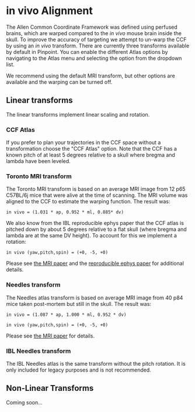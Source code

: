 # in vivo Alignment

The Allen Common Coordinate Framework was defined using perfused brains, which are warped compared to the *in vivo* mouse brain inside the skull. To improve the accuracy of targeting we attempt to un-warp the CCF by using an *in vivo* transform. There are currently three transforms available by default in Pinpoint. You can enable the different Atlas options by navigating to the Atlas menu and selecting the option from the dropdown list.

We recommend using the default MRI transform, but other options are available and the warping can be turned off.

## Linear transforms

The linear transforms implement linear scaling and rotation.

### CCF Atlas

If you prefer to plan your trajectories in the CCF space without a transformation choose the "CCF Atlas" option. Note that the CCF has a known pitch of at least 5 degrees relative to a skull where bregma and lambda have been leveled.

### Toronto MRI transform

The Toronto MRI transform is based on an average MRI image from 12 p65 C57BL/6j mice that were alive at the time of scanning. The MRI volume was aligned to the CCF to estimate the warping function. The result was:

`in vivo = (1.031 * ap, 0.952 * ml, 0.885* dv)`

We also know from the IBL reproducible ephys paper that the CCF atlas is pitched down by about 5 degrees relative to a flat skull (where bregma and lambda are at the same DV height). To account for this we implement a rotation:

`in vivo (yaw,pitch,spin) = (+0, -5, +0)`

Please see [the MRI paper](https://www.nature.com/articles/s41467-018-04921-2) and the [reproducible ephys paper](https://www.biorxiv.org/content/10.1101/2022.05.09.491042v3) for additional details.

### Needles transform

The Needles atlas transform is based on average MRI image from 40 p84 mice taken post-mortem but still in the skull. The result was:

`in vivo = (1.087 * ap, 1.000 * ml, 0.952 * dv)`

`in vivo (yaw,pitch,spin) = (+0, -5, +0)`

Please see [the MRI paper](https://pubmed.ncbi.nlm.nih.gov/18502665/) for details.

### IBL Needles transform

The IBL Needles atlas is the same transform without the pitch rotation. It is only included for legacy purposes and is not recommended.

## Non-Linear Transforms

Coming soon...